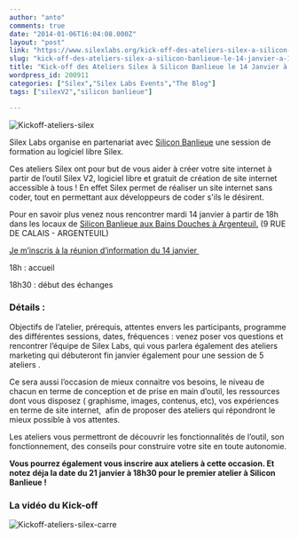 ```yaml
---
author: "anto"
comments: true
date: "2014-01-06T16:04:08.000Z"
layout: "post"
link: "https://www.silexlabs.org/kick-off-des-ateliers-silex-a-silicon-banlieue-le-14-janvier-a-18h/"
slug: "kick-off-des-ateliers-silex-a-silicon-banlieue-le-14-janvier-a-18h"
title: "Kick-off des Ateliers Silex à Silicon Banlieue le 14 Janvier à 18H"
wordpress_id: 200911
categories: ["Silex","Silex Labs Events","The Blog"]
tags: ["silexV2","silicon banlieue"]

---
```

![Kickoff-ateliers-silex](https://www.silexlabs.org/wp-content/uploads/2014/01/Kickoff-ateliers-silex.png)

Silex Labs organise en partenariat avec [Silicon Banlieue](http://www.siliconbanlieue.fr/) une session de formation au logiciel libre Silex.

Ces ateliers Silex ont pour but de vous aider à créer votre site internet à partir de l’outil Silex V2, logiciel libre et gratuit de création de site internet accessible à tous ! En effet Silex permet de réaliser un site internet sans coder, tout en permettant aux développeurs de coder s'ils le désirent.

Pour en savoir plus venez nous rencontrer mardi 14 janvier à partir de 18h dans les locaux de [Silicon Banlieue aux Bains Douches à Argenteuil.](http://www.siliconbanlieue.fr/contact/) (9 RUE DE CALAIS - ARGENTEUIL)

[Je m’inscris à la réunion d’information du 14 janvier ](http://bit.ly/1acCTF6SL)

18h : accueil

18h30 : début des échanges


### **Détails :**


Objectifs de l’atelier, prérequis, attentes envers les participants, programme des différentes sessions, dates, fréquences : venez poser vos questions et rencontrer l’équipe de Silex Labs, qui vous parlera également des ateliers marketing qui débuteront fin janvier également pour une session de 5 ateliers .

Ce sera aussi l’occasion de mieux connaitre vos besoins, le niveau de chacun en terme de conception et de prise en main d’outil, les ressources dont vous disposez ( graphisme, images, contenus, etc), vos expériences en terme de site internet,  afin de proposer des ateliers qui répondront le mieux possible à vos attentes.

Les ateliers vous permettront de découvrir les fonctionnalités de l’outil, son fonctionnement, des conseils pour construire votre site en toute autonomie.

**Vous pourrez également vous inscrire aux ateliers à cette occasion. Et notez déja la date du 21 janvier à 18h30 pour le premier atelier à Silicon Banlieue !**


### **La vidéo du Kick-off**





![Kickoff-ateliers-silex-carre](https://www.silexlabs.org/wp-content/uploads/2014/01/Kickoff-ateliers-silex-carre.png)

